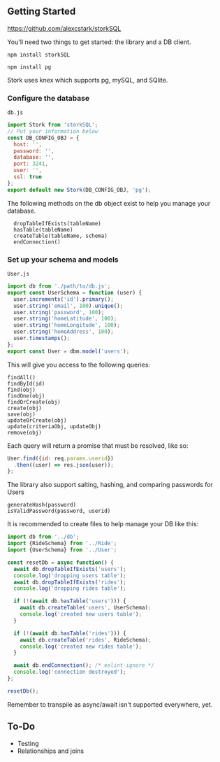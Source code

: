 ## Getting Started ##
https://github.com/alexcstark/storkSQL

You'll need two things to get started: the library and a DB client.

`npm install storkSQL`

`npm install pg`

Stork uses knex which supports pg, mySQL, and SQlite.

### Configure the database ###

`db.js`
```javascript
import Stork from 'storkSQL';
// Put your information below
const DB_CONFIG_OBJ = {
  host: '',
  password: '',
  database: '',
  port: 3241,
  user: '',
  ssl: true
};
export default new Stork(DB_CONFIG_OBJ, 'pg');
```

The following methods on the db object exist to help you manage your database.
```
  dropTableIfExists(tableName)
  hasTable(tableName)
  createTable(tableName, schema)
  endConnection()
```

### Set up your schema and models ###
`User.js`
```javascript
import db from './path/to/db.js';
export const UserSchema = function (user) {
  user.increments('id').primary();
  user.string('email', 100).unique();
  user.string('password', 100);
  user.string('homeLatitude', 100);
  user.string('homeLongitude', 100);
  user.string('homeAddress', 100);
  user.timestamps();
};
export const User = dbm.model('users');
```

This will give you access to the following queries:
```
findAll()
findById(id)
find(obj)
findOne(obj)
findOrCreate(obj)
create(obj)
save(obj)
updateOrCreate(obj)
update(criteriaObj, updateObj)
remove(obj)
```

Each query will return a promise that must be resolved, like so:
```javascript
User.find({id: req.params.userid})
  .then((user) => res.json(user));
};
```

The library also support salting, hashing, and comparing passwords for Users
```
generateHash(password)
isValidPassword(password, userid)
```

It is recommended to create files to help manage your DB like this:
```javascript
import db from '../db';
import {RideSchema} from '../Ride';
import {UserSchema} from '../User';

const resetDb = async function() {
  await db.dropTableIfExists('users');
  console.log('dropping users table');
  await db.dropTableIfExists('rides');
  console.log('dropping rides table');

  if (!(await db.hasTable('users'))) {
    await db.createTable('users', UserSchema);
    console.log('created new users table');
  }

  if (!(await db.hasTable('rides'))) {
    await db.createTable('rides', RideSchema);
    console.log('created new rides table');
  }

  await db.endConnection(); /* eslint-ignore */
  console.log('connection destroyed');
};

resetDb();


```

Remember to transpile as async/await isn't supported everywhere, yet.


## To-Do ##
* Testing
* Relationships and joins
